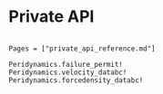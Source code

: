 # Private API

```@meta

```

```@contents
Pages = ["private_api_reference.md"]
```

```@docs
Peridynamics.failure_permit!
Peridynamics.velocity_databc!
Peridynamics.forcedensity_databc!
```